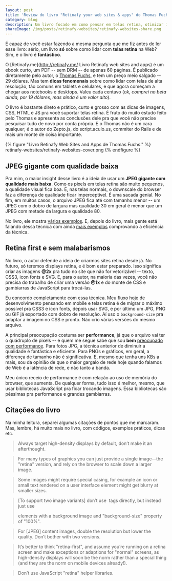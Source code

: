 ```yaml
---
layout: post
title: 'Review do livro "Retinafy your web sites & apps" do Thomas Fuchs'
category: blog
description: Um livro focado em como pensar em telas retina, otimizar imagens e CSS. Leia o meu review.
shareImage: /img/posts/retinafy-websites/retinafy-websites-share.png
---
```


É capaz de você estar fazendo a mesma pergunta que me fiz antes de ler esse livro: sério, um livro **só** sobre como lidar com **telas retina** na Web? Sim, e o livro é **fantástico**.

O [Retinafy.me](http://retinafy.me/ Livro Retinafy web sites and apps) é um ebook curto, um PDF -- sem DRM -- de apenas 60 páginas. É publicado diretamente pelo autor, o [Thomas Fuchs](http://mir.aculo.us/), e tem um preço meio salgado -- 29 dólares. Mas tem **dicas fenomenais** sobre como lidar com telas de alta resolução, tão comuns em tablets e celulares, e que agora começam a chegar aos notebooks e desktops. Valeu cada centavo (*ok, comprei no beta ainda, por 19 dólares, mas ainda é um valor alto*).

O livro é bastante direto e prático, curto e grosso com as dicas de imagens, CSS, HTML e JS pra você suportar telas retina. É fruto do muito estudo feito pelo Thomas e apresenta as conclusões dele pra que você não precise pesquisar tudo de novo por conta própria. E o Thomas não é um cara qualquer; é o autor do Zepto.js, do script.aculo.us, commiter do Rails e de mais um monte de coisa importante.

{% figure "Livro Retinafy Web Sites and Apps de Thomas Fuchs." %}
	retinafy-websites/retinafy-websites-cover.png
{% endfigure %}

## JPEG gigante com qualidade baixa

Pra mim, o maior insight desse livro é a ideia de usar um **JPEG gigante com qualidade mais baixa**. Como os pixels em telas retina são muito pequenos, a qualidade visual fica boa. E, nas telas normais, o downscale do browser faz a diferença de qualidade ficar imperceptível. É uma sacada genial. No fim, em muitos casos, o arquivo JPEG fica até com tamanho menor -- um JPEG com o dobro de largura mas qualidade 30 em geral é menor que um JPEG com metade da largura e qualidade 80.

No livro, ele mostra [vários exemplos](http://retinafy.me/jpgs/). E, depois do livro, mais gente está falando dessa técnica com ainda [mais exemplos](http://blog.netvlies.nl/design-interactie/retina-revolution/) comprovando a eficiência da técnica.

## Retina first e sem malabarismos

No livro, o autor defende a ideia de criarmos sites retina desde já. No futuro, só teremos displays retina, e é bom estar preparado. Isso significa criar as imagens **@2x** pra tudo no site que não for vetorizável -- texto, CSS3, icon fonts e SVG. E, para o autor, na maioria das vezes, você não precisa do trabalho de criar uma versão **@1x** e do monte de CSS e gambiarras de JavaScript para trocá-las.

Eu concordo completamente com essa técnica. Meu fluxo hoje de desenvolvimento pensando em mobile e telas retina é de migrar o máximo possível pra CSS3 e icon fonts, depois usar SVG, e por último um JPG, PNG ou GIF já exportado com dobro de resolução. Aí uso o `background-size` pra adaptar a imagem no CSS e pronto. Não crio várias versões do mesmo arquivo.

A principal preocupação costuma ser **performance**, já que o arquivo vai ter o quádruplo de pixels -- e quem me segue sabe que sou **bem** [preocupado com performance](/tweetables-performance-web-otimizacoes/). Para fotos JPG, a técnica anterior de diminuir a qualidade é fantástica e eficiente. Para PNGs e gráficos, em geral, a diferença de tamanho não é significativa. E, mesmo que tenha uns KBs a mais, sou da opinião de que o maior gargalo de rede hoje quando falamos de Web é a latência de rede, e não tanto a banda. 

Meu único receio de performance é com relação ao uso de memória do browser, que aumenta. De qualquer forma, tudo isso é melhor, mesmo, que usar bibliotecas JavaScript pra ficar trocando imagens. Essa bibliotecas são péssimas pra performance e grandes gambiarras.

## Citações do livro

Na minha leitura, separei algumas citações de pontos que me marcaram. Mas, lembre, há muito mais no livro, com códigos, exemplos práticos, dicas etc.

> Always target high-density displays by default, don’t make it an afterthought.

> For many types of graphics you can just provide a single image—the "retina" version, and rely on the browser to scale down a larger image.

> Some images might require special casing, for example an icon or small text rendered on a user interface element might get blurry at smaller sizes.

> [To support two image variants] don’t use <img> tags directly, but instead just use <div> elements with a background image and "background-size" property of "100%".

> For [JPEG] content images, double the resolution but lower the quality. Don’t bother with two versions.

> It’s better to think "retina-first", and assume you’re running on a retina screen and make exceptions or adaptions for "normal" screens, as high-density displays will soon be the norm rather than a special thing (and they are the norm on mobile devices already!).

> Don’t use JavaScript "retina" helper libraries.

